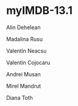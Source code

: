 # myIMDB-13.1

Alin Dehelean

Madalina Rusu

Valentin Neacsu

Valentin Cojocaru

Andrei Musan

Mirel Mandrut

Diana Toth
